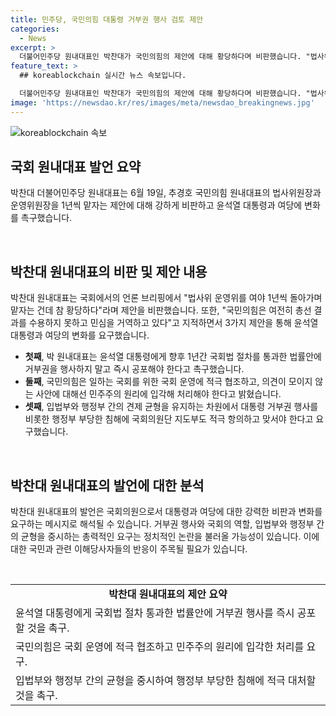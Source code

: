 ```yaml
---
title: 민주당, 국민의힘 대통령 거부권 행사 검토 제안
categories:
  - News
excerpt: >
  더불어민주당 원내대표인 박찬대가 국민의힘의 제안에 대해 황당하다며 비판했습니다. "법사위 운영위를 1년씩 나누자는 게 도대체 말이 되냐?"며 여야의 협력을 요구하고, 윤석열 대통령과 국민의힘에 대한 변화를 촉구했습니다. 또한, 대통령의 거부권 행사와 국회 운영에 대한 적극 협조를 요청하고, 행정부 부당한 침해에 대해 국민의힘도 적극 항의하고 맞서야 한다고 강조했습니다. 
feature_text: >
  ## koreablockchain 실시간 뉴스 속보입니다.

  더불어민주당 원내대표인 박찬대가 국민의힘의 제안에 대해 황당하다며 비판했습니다. "법사위 운영위를 1년씩 나누자는 게 도대체 말이 되냐?"며 여야의 협력을 요구하고, 윤석열 대통령과 국민의힘에 대한 변화를 촉구했습니다. 또한, 대통령의 거부권 행사와 국회 운영에 대한 적극 협조를 요청하고, 행정부 부당한 침해에 대해 국민의힘도 적극 항의하고 맞서야 한다고 강조했습니다. 
image: 'https://newsdao.kr/res/images/meta/newsdao_breakingnews.jpg'
---
```


<p><img src="https://newsdao.kr/res/images/meta/newsdao_breakingnews.jpg" alt="koreablockchain 속보" /></p>

<h2 data-ke-size="size26">국회 원내대표 발언 요약</h2>

<p>박찬대 더불어민주당 원내대표는 6월 19일, 추경호 국민의힘 원내대표의 법사위원장과 운영위원장을 1년씩 맡자는 제안에 대해 강하게 비판하고 윤석열 대통령과 여당에 변화를 촉구했습니다.</p>

<p data-ke-size="size16">&nbsp;</p>

<h2 data-ke-size="size24">박찬대 원내대표의 비판 및 제안 내용</h2>

<p>박찬대 원내대표는 국회에서의 언론 브리핑에서 "법사위 운영위를 여야 1년씩 돌아가며 맡자는 건데 참 황당하다"라며 제안을 비판했습니다. 또한, "국민의힘은 여전히 총선 결과를 수용하지 못하고 민심을 거역하고 있다"고 지적하면서 3가지 제안을 통해 윤석열 대통령과 여당의 변화를 요구했습니다.</p>

<ul>
<li><b>첫째</b>, 박 원내대표는 윤석열 대통령에게 향후 1년간 국회법 절차를 통과한 법률안에 거부권을 행사하지 말고 즉시 공포해야 한다고 촉구했습니다.</li>
<li><b>둘째</b>, 국민의힘은 일하는 국회를 위한 국회 운영에 적극 협조하고, 의견이 모이지 않는 사안에 대해선 민주주의 원리에 입각해 처리해야 한다고 밝혔습니다.</li>
<li><b>셋째</b>, 입법부와 행정부 간의 견제 균형을 유지하는 차원에서 대통령 거부권 행사를 비롯한 행정부 부당한 침해에 국회의원단 지도부도 적극 항의하고 맞서야 한다고 요구했습니다.</li>
</ul>

<p data-ke-size="size16">&nbsp;</p>

<h2 data-ke-size="size24">박찬대 원내대표의 발언에 대한 분석</h2>

<p>박찬대 원내대표의 발언은 국회의원으로서 대통령과 여당에 대한 강력한 비판과 변화를 요구하는 메시지로 해석될 수 있습니다. 거부권 행사와 국회의 역할, 입법부와 행정부 간의 균형을 중시하는 총력적인 요구는 정치적인 논란을 불러올 가능성이 있습니다. 이에 대한 국민과 관련 이해당사자들의 반응이 주목될 필요가 있습니다.</p>

<p data-ke-size="size16">&nbsp;</p>

<table>
<tbody>
<tr>
<td style="text-align: center; height: 17px;"><b>박찬대 원내대표의 제안 요약</b></td>
</tr>
<tr>
<td style="text-align: left;">윤석열 대통령에게 국회법 절차 통과한 법률안에 거부권 행사를 즉시 공포할 것을 촉구.</td>
</tr>
<tr>
<td style="text-align: left;">국민의힘은 국회 운영에 적극 협조하고 민주주의 원리에 입각한 처리를 요구.</td>
</tr>
<tr>
<td style="text-align: left;">입법부와 행정부 간의 균형을 중시하여 행정부 부당한 침해에 적극 대처할 것을 촉구.</td>
</tr>
</tbody>
</table>

